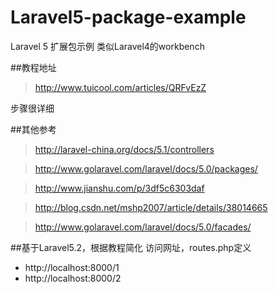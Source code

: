 # Laravel5-package-example
Laravel 5 扩展包示例
类似Laravel4的workbench

##教程地址
>http://www.tuicool.com/articles/QRFvEzZ

步骤很详细

##其他参考
>http://laravel-china.org/docs/5.1/controllers

>http://www.golaravel.com/laravel/docs/5.0/packages/

>http://www.jianshu.com/p/3df5c6303daf

>http://blog.csdn.net/mshp2007/article/details/38014665

>http://www.golaravel.com/laravel/docs/5.0/facades/

##基于Laravel5.2，根据教程简化
访问网址，routes.php定义

* http://localhost:8000/1
* http://localhost:8000/2

